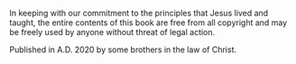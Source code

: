 In keeping with our commitment to the principles that Jesus lived and taught, the entire contents of this book are free from all copyright and may be freely used by anyone without threat of legal action.

Published in A.D. 2020 by some brothers in the law of Christ.

